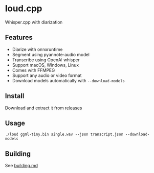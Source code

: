 # loud.cpp

Whisper.cpp with diarization

## Features

- Diarize with onnxruntime
- Segment using pyannote-audio model
- Transcribe using OpenAI whisper
- Support macOS, Windows, Linux
- Comes with FFMPEG
- Support any audio or video format
- Download models automatically with `--download-models`

## Install

Download and extract it from [releases](https://github.com/thewh1teagle/loud.cpp/releases/latest)

## Usage

```console
./loud ggml-tiny.bin single.wav --json transcript.json --download-models
```

## Building

See [building.md](docs/building.md)
